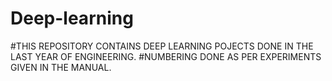 # Deep-learning
#THIS REPOSITORY CONTAINS DEEP LEARNING POJECTS DONE IN THE LAST YEAR OF ENGINEERING.
#NUMBERING DONE AS PER EXPERIMENTS GIVEN IN THE MANUAL.
